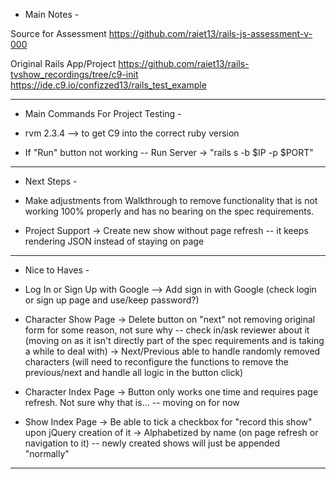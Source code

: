 - Main Notes - 

Source for Assessment
    https://github.com/raiet13/rails-js-assessment-v-000
    
Original Rails App/Project
    https://github.com/raiet13/rails-tvshow_recordings/tree/c9-init
    https://ide.c9.io/confizzed13/rails_test_example


- - - - - - - - - - - - - - - - - - - - - - - - - - - - - - - - - - - - 

- Main Commands For Project Testing -

- rvm 2.3.4 --> to get C9 into the correct ruby version
- If "Run" button not working -- Run Server -> "rails s -b $IP -p $PORT"



- - - - - - - - - - - - - - - - - - - - - - - - - - - - - - - - - - - - 

- Next Steps - 

- Make adjustments from Walkthrough to remove functionality that is not working 100% properly and has no bearing on the spec requirements.

- Project Support
    -> Create new show without page refresh -- it keeps rendering JSON instead of staying on page

- - - - - - - - - - - - - - - - - - - - - - - - - - - - - - - - - - - - 

- Nice to Haves - 

- Log In or Sign Up with Google --> Add sign in with Google (check login or sign up page and use/keep password?)

- Character Show Page 
-> Delete button on "next" not removing original form for some reason, not sure why -- check in/ask reviewer about it (moving on as it isn't directly part of the spec requirements and is taking a while to deal with)
-> Next/Previous able to handle randomly removed characters (will need to reconfigure the functions to remove the previous/next and handle all logic in the button click)

- Character Index Page
    -> Button only works one time and requires page refresh. Not sure why that is... -- moving on for now

- Show Index Page
    -> Be able to tick a checkbox for "record this show" upon jQuery creation of it
    -> Alphabetized by name (on page refresh or navigation to it) -- newly created shows will just be appended "normally"

- - - - - - - - - - - - - - - - - - - - - - - - - - - - - - - - - - - - 
